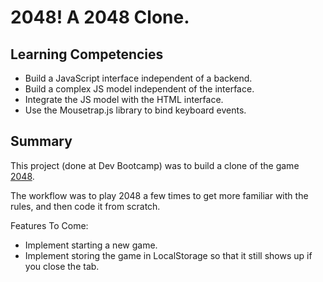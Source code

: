 # 2048! A 2048 Clone.

## Learning Competencies

* Build a JavaScript interface independent of a backend.
* Build a complex JS model independent of the interface.
* Integrate the JS model with the HTML interface.
* Use the Mousetrap.js library to bind keyboard events.

## Summary

This project (done at Dev Bootcamp) was to build a clone of the game [2048](http://gabrielecirulli.github.io/2048/).

The workflow was to play 2048 a few times to get more familiar with the rules, and then code it from scratch.

Features To Come:
* Implement starting a new game.
* Implement storing the game in LocalStorage so that it still shows up if you close the tab.
